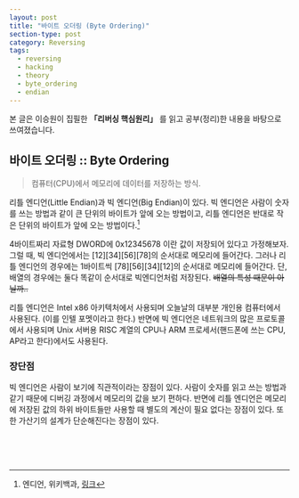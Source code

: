 ```yaml
---
layout: post
title: "바이트 오더링 (Byte Ordering)"
section-type: post
category: Reversing
tags:
  - reversing
  - hacking
  - theory
  - byte_ordering
  - endian
---
```


본 글은 이승원이 집필한 **「리버싱 핵심원리」** 를 읽고 공부(정리)한 내용을 바탕으로 쓰여졌습니다.

## 바이트 오더링 :: Byte Ordering

> 컴퓨터(CPU)에서 메모리에 데이터를 저장하는 방식.

리틀 엔디언(Little Endian)과 빅 엔디언(Big Endian)이 있다. 빅 엔디언은 사람이 숫자를 쓰는 방법과 같이 큰 단위의 바이트가 앞에 오는 방법이고, 리틀 엔디언은 반대로 작은 단위의 바이트가 앞에 오는 방법이다.[^1]

4바이트짜리 자료형 DWORD에 0x12345678 이란 값이 저장되어 있다고 가정해보자. 그럴 때, 빅 엔디언에서는 \[12\]\[34\]\[56\]\[78\]의 순서대로 메모리에 들어간다. 그러나 리틀 엔디언의 경우에는 1바이트씩 \[78\]\[56\]\[34\]\[12\]의 순서대로 메모리에 들어간다.
단, 배열의 경우에는 둘다 똑같이 순서대로 빅엔디언처럼 저장된다. ~~배열의 특성 때문이 아닐까..~~

리틀 엔디언은 Intel x86 아키텍처에서 사용되며 오늘날의 대부분 개인용 컴퓨터에서 사용된다. (이를 인텔 포멧이라고 한다.) 반면에 빅 엔디언은 네트워크의 많은 프로토콜에서 사용되며 Unix 서버용 RISC 계열의 CPU나 ARM 프로세서(핸드폰에 쓰는 CPU, AP라고 한다)에서도 사용된다.

### 장단점

빅 엔디언은 사람이 보기에 직관적이라는 장점이 있다. 사람이 숫자를 읽고 쓰는 방법과 같기 때문에 디버깅 과정에서 메모리의 값을 보기 편하다.
반면에 리틀 엔디언은 메모리에 저장된 값의 하위 바이트들만 사용할 때 별도의 계산이 필요 없다는 장점이 있다. 또한 가산기의 설계가 단순해진다는 장점이 있다.

<br /><br /><br />

[^1]: 엔디언, 위키백과, [링크](https://ko.wikipedia.org/wiki/%EC%97%94%EB%94%94%EC%96%B8)
